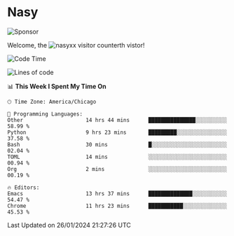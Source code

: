 # Nasy

<!--
<p align="center">
<img height="200" src="https://github-readme-stats.vercel.app/api?username=nasyxx&count_private=true&show_icons=true&theme=dracula&include_all_commits=true"/>
<img height="200" src="https://github-readme-stats.vercel.app/api/top-langs/?username=nasyxx&theme=dracula&hide=html,jupyter+notebook&count_private=true&show_icons=true"/>
</p>

  
----------------
-->

![Sponsor](https://img.shields.io/static/v1.svg?label=Sponsor&message=%E2%9D%A4&logo=GitHub&style=flat&color=pink)
 
Welcome, the ![nasyxx visitor counter](https://count.getloli.com/get/@nasyxx?theme=rule34)th vistor!
 
<!--START_SECTION:waka-->
![Code Time](http://img.shields.io/badge/Code%20Time-4%2C265%20hrs%2039%20mins-blue)

![Lines of code](https://img.shields.io/badge/From%20Hello%20World%20I%27ve%20Written-6.3%20million%20lines%20of%20code-blue)

📊 **This Week I Spent My Time On** 

```text
🕑︎ Time Zone: America/Chicago

💬 Programming Languages: 
Other                    14 hrs 44 mins      ███████████████░░░░░░░░░░   58.99 % 
Python                   9 hrs 23 mins       █████████░░░░░░░░░░░░░░░░   37.58 % 
Bash                     30 mins             █░░░░░░░░░░░░░░░░░░░░░░░░   02.04 % 
TOML                     14 mins             ░░░░░░░░░░░░░░░░░░░░░░░░░   00.94 % 
Org                      2 mins              ░░░░░░░░░░░░░░░░░░░░░░░░░   00.19 % 

🔥 Editors: 
Emacs                    13 hrs 37 mins      ██████████████░░░░░░░░░░░   54.47 % 
Chrome                   11 hrs 23 mins      ███████████░░░░░░░░░░░░░░   45.53 % 
```


 Last Updated on 26/01/2024 21:27:26 UTC
<!--END_SECTION:waka-->

<!-- ![visitors](https://visitor-badge.laobi.icu/badge?page_id=nasyxx.nasyxx) -->
